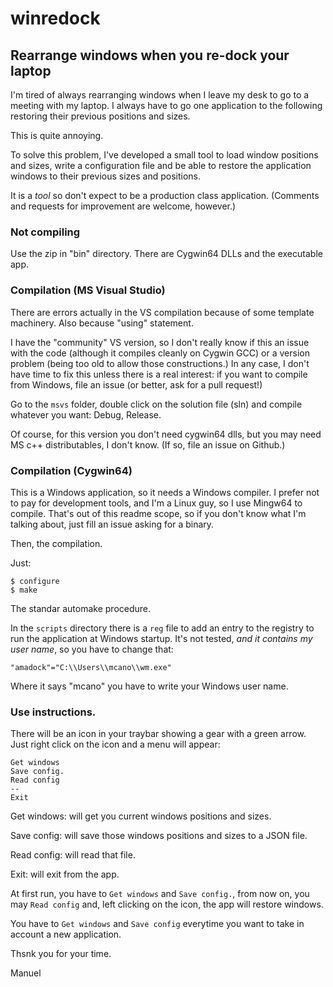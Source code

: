 # winredock

## Rearrange windows when you re-dock your laptop

I'm tired of always rearranging windows when I leave my desk to go to
a meeting with my laptop. I always have to go one application to the
following restoring their previous positions and sizes.

This is quite annoying.

To solve this problem, I've developed a small tool to load window
positions and sizes, write a configuration file and be able to restore
the application windows to their previous sizes and positions.

It is a *tool* so don't expect to be a production class
application. (Comments and requests for improvement are welcome,
however.)

### Not compiling

Use the zip in "bin" directory. There are Cygwin64 DLLs and the
executable app.

### Compilation (MS Visual Studio)

There are errors actually in the VS compilation because of some
template machinery. Also because "using" statement.

I have the "community" VS version, so I don't really know if this an
issue with the code (although it compiles cleanly on Cygwin GCC) or a
version problem (being too old to allow those constructions.)
In any case, I don't have time to fix this unless there is a real
interest: if you want to compile from Windows, file an issue (or
better, ask for a pull request!)

Go to the `msvs` folder, double click on the solution file (sln) and
compile whatever you want: Debug, Release.

Of course, for this version you don't need cygwin64 dlls, but you may
need MS c++ distributables, I don't know. (If so, file an issue on
Github.)

### Compilation (Cygwin64)

This is a Windows application, so it needs a Windows compiler. I prefer
not to pay for development tools, and I'm a Linux guy, so I use
Mingw64 to compile. That's out of this readme scope, so if you don't
know what I'm talking about, just fill an issue asking for a binary.

Then, the compilation.

Just:

    $ configure
    $ make

The standar automake procedure.

In the `scripts` directory there is a `reg` file to add an entry to
the registry to run the application at Windows startup. It's not
tested, _and it contains my user name_, so you have to change that:

    "amadock"="C:\\Users\\mcano\\wm.exe"

Where it says "mcano" you have to write your Windows user name.

### Use instructions.

There will be an icon in your traybar showing a gear with a green
arrow. Just right click on the icon and a menu will appear:

    Get windows
    Save config.
    Read config
    --
    Exit

Get windows: will get you current windows positions and sizes.

Save config: will save those windows positions and sizes to a JSON
file.

Read config: will read that file.

Exit: will exit from the app.

At first run, you have to `Get windows` and `Save config.`, from now
on, you may `Read config` and, left clicking on the icon, the app will
restore windows.

You have to `Get windows` and `Save config` everytime you want to take
in account a new application.


Thsnk you for your time.

Manuel
